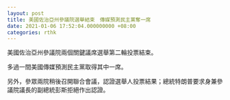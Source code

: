 ```yaml
---
layout: post
title: 美國佐治亞州參議院選舉結束　傳媒預測民主黨奪一席
date: 2021-01-06 17:52:04.000000000 +08:00
categories: rthk
---
```


美國佐治亞州參議院兩個關鍵議席選舉第二輪投票結束。

多過一間美國傳媒預測民主黨取得其中一席。

另外，參眾兩院稍後召開聯合會議，認證選舉人投票結果；總統特朗普要求身兼參議院議長的副總統彭斯拒絕作出認證。
